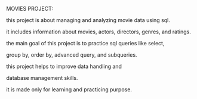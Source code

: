  MOVIES PROJECT:   
 
this project is about managing and analyzing movie data using sql.

it includes information about movies, actors, directors, genres, and ratings.

the main goal of this project is to practice sql queries like select,

group by, order by, advanced query, and subqueries.

this project helps to improve data handling and

database management skills.

it is made only for learning and practicing purpose.
